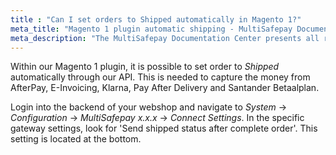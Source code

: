 ```yaml
---
title : "Can I set orders to Shipped automatically in Magento 1?"
meta_title: "Magento 1 plugin automatic shipping - MultiSafepay Documentation Center"
meta_description: "The MultiSafepay Documentation Center presents all relevant information about our Plugins and API. You can also find support pages for Payment Methods, Tools and General Questions as well as the contact details of our Support and Integration Teams."
---
```


Within our Magento 1 plugin, it is possible to set order to _Shipped_ automatically through our API. This is needed to capture the money from AfterPay, E-Invoicing, Klarna, Pay After Delivery and Santander Betaalplan.

Login into the backend of your webshop and navigate to _System_ -> _Configuration_ -> _MultiSafepay x.x.x_ -> _Connect Settings_. In the specific gateway settings, look for 'Send shipped status after complete order'. This setting is located at the bottom.